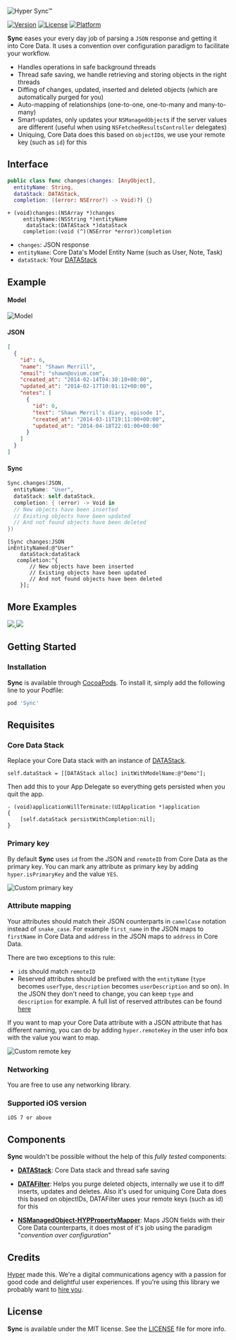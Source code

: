 ![Hyper Sync™](https://raw.githubusercontent.com/hyperoslo/Sync/master/Images/logo-v2.png)

[![Version](https://img.shields.io/cocoapods/v/Sync.svg?style=flat)](http://cocoadocs.org/docsets/Sync)
[![License](https://img.shields.io/cocoapods/l/Sync.svg?style=flat)](http://cocoadocs.org/docsets/Sync)
[![Platform](https://img.shields.io/cocoapods/p/Sync.svg?style=flat)](http://cocoadocs.org/docsets/Sync)

**Sync** eases your every day job of parsing a `JSON` response and getting it into Core Data. It uses a convention over configuration paradigm to facilitate your workflow.

* Handles operations in safe background threads
* Thread safe saving, we handle retrieving and storing objects in the right threads
* Diffing of changes, updated, inserted and deleted objects (which are automatically purged for you)
* Auto-mapping of relationships (one-to-one, one-to-many and many-to-many)
* Smart-updates, only updates your `NSManagedObject`s if the server values are different (useful when using `NSFetchedResultsController` delegates)
* Uniquing, Core Data does this based on `objectID`s, we use your remote key (such as `id`) for this

## Interface

```swift
public class func changes(changes: [AnyObject],
  entityName: String,
  dataStack: DATAStack,
  completion: ((error: NSError?) -> Void)?) {}
```

```objc
+ (void)changes:(NSArray *)changes
     entityName:(NSString *)entityName
      dataStack:(DATAStack *)dataStack
     completion:(void (^)(NSError *error))completion
```

* `changes`: JSON response
* `entityName`: Core Data's Model Entity Name (such as User, Note, Task)
* `dataStack`: Your [DATAStack](https://github.com/3lvis/DATAStack)

## Example

#### Model

![Model](https://raw.githubusercontent.com/hyperoslo/Sync/master/Images/sync-model.png)

#### JSON

```json
[
  {
    "id": 6,
    "name": "Shawn Merrill",
    "email": "shawn@ovium.com",
    "created_at": "2014-02-14T04:30:10+00:00",
    "updated_at": "2014-02-17T10:01:12+00:00",
    "notes": [
      {
        "id": 0,
        "text": "Shawn Merril's diary, episode 1",
        "created_at": "2014-03-11T19:11:00+00:00",
        "updated_at": "2014-04-18T22:01:00+00:00"
      }
    ]
  }
]
```

#### Sync

```swift
Sync.changes(JSON,
  entityName: "User",
  dataStack: self.dataStack,
  completion: { (error) -> Void in
  // New objects have been inserted
  // Existing objects have been updated
  // And not found objects have been deleted
})
```

```objc
[Sync changes:JSON
inEntityNamed:@"User"
    dataStack:dataStack
   completion:^{
       // New objects have been inserted
       // Existing objects have been updated
       // And not found objects have been deleted
    }];
```

## More Examples

<a href="https://github.com/hyperoslo/Sync/tree/master/Examples/AppNet/README.md">
  <img src="https://raw.githubusercontent.com/hyperoslo/Sync/master/Images/APPNET-v2.png" />
</a>

<a href="https://github.com/hyperoslo/Sync/tree/master/Examples/DesignerNews/README.md">
  <img src="https://raw.githubusercontent.com/hyperoslo/Sync/master/Images/DN-v3.png" />
</a>

## Getting Started

### Installation

**Sync** is available through [CocoaPods](http://cocoapods.org). To install it, simply add the following line to your Podfile:

```ruby
pod 'Sync'
```

## Requisites

### Core Data Stack

Replace your Core Data stack with an instance of [DATAStack](https://github.com/3lvis/DATAStack).

```objc
self.dataStack = [[DATAStack alloc] initWithModelName:@"Demo"];
```

Then add this to your App Delegate so everything gets persisted when you quit the app.
```objc
- (void)applicationWillTerminate:(UIApplication *)application
{
    [self.dataStack persistWithCompletion:nil];
}
```

### Primary key

By default **Sync** uses `id` from the JSON and `remoteID` from Core Data as the primary key. You can mark any attribute as primary key by adding `hyper.isPrimaryKey` and the value `YES`.

![Custom primary key](https://raw.githubusercontent.com/hyperoslo/Sync/master/Images/custom-primary-key-v2.png)

### Attribute mapping

Your attributes should match their JSON counterparts in `camelCase` notation instead of `snake_case`. For example `first_name` in the JSON maps to `firstName` in Core Data and `address` in the JSON maps to `address` in Core Data.

There are two exceptions to this rule:

* `id`s should match `remoteID`
* Reserved attributes should be prefixed with the `entityName` (`type` becomes `userType`, `description` becomes `userDescription` and so on). In the JSON they don't need to change, you can keep `type` and `description` for example. A full list of reserved attributes can be found [here](https://github.com/hyperoslo/NSManagedObject-HYPPropertyMapper/blob/master/Source/NSManagedObject%2BHYPPropertyMapper.m#L265)

If you want to map your Core Data attribute with a JSON attribute that has different naming, you can do by adding `hyper.remoteKey` in the user info box with the value you want to map.

![Custom remote key](https://raw.githubusercontent.com/hyperoslo/Sync/master/Images/custom-remote-key-v2.png)

### Networking

You are free to use any networking library.

### Supported iOS version

`iOS 7 or above`

## Components

**Sync** wouldn't be possible without the help of this *fully tested* components:

* [**DATAStack**](https://github.com/3lvis/DATAStack): Core Data stack and thread safe saving

* [**DATAFilter**](https://github.com/3lvis/DATAFilter): Helps you purge deleted objects, internally we use it to diff inserts, updates and deletes. Also it's used for uniquing Core Data does this based on objectIDs, DATAFilter uses your remote keys (such as id) for this

* [**NSManagedObject-HYPPropertyMapper**](https://github.com/hyperoslo/NSManagedObject-HYPPropertyMapper): Maps JSON fields with their Core Data counterparts, it does most of it's job using the paradigm "_convention over configuration_"

## Credits

[Hyper](http://hyper.no) made this. We're a digital communications agency with a passion for good code and delightful user experiences. If you're using this library we probably want to [hire you](https://github.com/hyperoslo/iOS-playbook/blob/master/HYPER_RECIPES.md).

## License

**Sync** is available under the MIT license. See the [LICENSE](https://github.com/hyperoslo/Sync/blob/master/LICENSE.md) file for more info.
